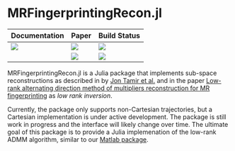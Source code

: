 # MRFingerprintingRecon.jl


| **Documentation**         | **Paper**                   | **Build Status**                      |
|:------------------------- |:--------------------------- |:------------------------------------- |
| [![][docs-img]][docs-url] | [![][paper-img]][paper-url] | [![][gh-actions-img]][gh-actions-url] |
|                           | [![][arXiv-img]][arXiv-url] | [![][codecov-img]][codecov-url]       |


MRFingerprintingRecon.jl is a Julia package that implements sub-space reconstructions as described in by [Jon Tamir et al.](https://onlinelibrary.wiley.com/doi/abs/10.1002/mrm.26102) and in the paper [Low-rank alternating direction method of multipliers reconstruction for MR fingerprinting](https://doi.org/10.1002/mrm.26639) as *low rank inversion*.

Currently, the package only supports non-Cartesian trajectories, but a Cartesian implementation is under active development. The package is still work in progress and the interface will likely change over time. The ultimate goal of this package is to provide a Julia implemenation of the low-rank ADMM algorithm, similar to our [Matlab package](https://bitbucket.org/asslaender/nyu_mrf_recon).


[docs-img]: https://img.shields.io/badge/docs-latest%20release-blue.svg
[docs-url]: https://MagneticResonanceImaging.github.io/MRFingerprintingRecon.jl/stable

[gh-actions-img]: https://github.com/MagneticResonanceImaging/MRFingerprintingRecon.jl/workflows/CI/badge.svg
[gh-actions-url]: https://github.com/MagneticResonanceImaging/MRFingerprintingRecon.jl/actions

[codecov-img]: https://codecov.io/gh/MagneticResonanceImaging/MRFingerprintingRecon.jl/branch/master/graph/badge.svg
[codecov-url]: https://codecov.io/gh/MagneticResonanceImaging/MRFingerprintingRecon.jl

[arXiv-img]: https://img.shields.io/badge/arXiv-1608.06974-blue.svg
[arXiv-url]: https://arxiv.org/pdf/1608.06974.pdf

[paper-img]: https://img.shields.io/badge/doi-10.1002/mrm.26639-blue.svg
[paper-url]: https://doi.org/10.1002/mrm.26639
